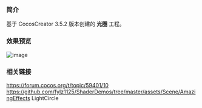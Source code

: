 ### 简介
基于 CocosCreator 3.5.2 版本创建的 **光圈** 工程。

### 效果预览
![image](../../../gif/202207/2022070401.gif)

### 相关链接
https://forum.cocos.org/t/topic/59401/10        
https://github.com/fylz1125/ShaderDemos/tree/master/assets/Scene/AmazingEffects LightCircle